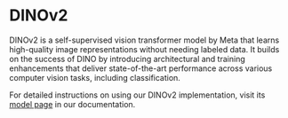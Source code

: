 # DINOv2

DINOv2 is a self-supervised vision transformer model by Meta that learns high-quality image representations without needing labeled data. It builds on the success of DINO by introducing architectural and training enhancements that deliver state-of-the-art performance across various computer vision tasks, including classification.

For detailed instructions on using our DINOv2 implementation, visit its [model page](https://training-docs.cerebras.ai/rel-2.5.0/model-zoo/models/dino-v2) in our documentation.
